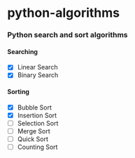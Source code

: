 # python-algorithms

### Python search and sort algorithms


#### Searching

- [x] Linear Search
- [x] Binary Search

#### Sorting

- [x] Bubble Sort
- [x] Insertion Sort
- [ ] Selection Sort
- [ ] Merge Sort
- [ ] Quick Sort
- [ ] Counting Sort
